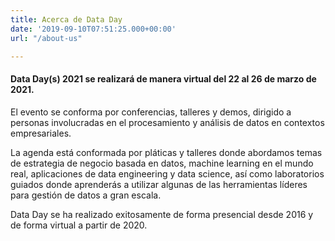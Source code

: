 ```yaml
---
title: Acerca de Data Day
date: '2019-09-10T07:51:25.000+00:00'
url: "/about-us"

---
```


#### Data Day(s) 2021 se realizará de manera virtual del 22 al 26 de marzo de 2021.

El evento se conforma por conferencias, talleres y demos, dirigido a personas involucradas en el procesamiento y análisis de datos en contextos empresariales.

La agenda está conformada por pláticas y talleres donde abordamos temas de estrategia de negocio basada en datos, machine learning en el mundo real, aplicaciones de data engineering y data science, así como laboratorios guiados donde aprenderás a utilizar algunas de las herramientas líderes para gestión de datos a gran escala.

Data Day se ha realizado exitosamente de forma presencial desde 2016 y de forma virtual a partir de 2020.
